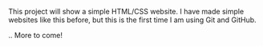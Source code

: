This project will show a simple HTML/CSS website.
I have made simple websites like this before, but this is the first time I am using Git and GitHub.

.. More to come!
